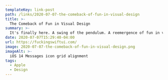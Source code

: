 ```yaml
---
templateKey: link-post
path: /links/2020-07-07-the-comeback-of-fun-in-visual-design
title: >-
  The Comeback of Fun in Visual Design
summary: >-
  It's finally here. A swing of the pendulum. A reemergence of fun in visual design.
date: 2020-07-07T15:29:40-04:00
url: https://fuckingswiftui.com/
image: 2020-07-07-the-comeback-of-fun-in-visual-design.png
imageAlt: >-
  iOS 14 Messages icon grid alignment
tags:
  - Apple
  - Design
---
```

